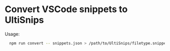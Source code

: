 # Convert VSCode snippets to UltiSnips

Usage:
```bash
  npm run convert -- snippets.json > /path/to/UltiSnips/filetype.snippets
```
